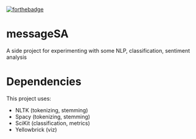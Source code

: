 [![forthebadge](https://forthebadge.com/images/badges/made-with-python.svg)](https://forthebadge.com)

# messageSA
A side project for experimenting with some NLP, classification, sentiment analysis

# Dependencies
This project uses:
  - NLTK (tokenizing, stemming)
  - Spacy (tokenizing, stemming)
  - SciKit (classification, metrics)
  - Yellowbrick (viz)
